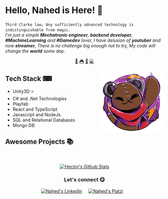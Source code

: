 # Hello, Nahed is Here! 👋


`Third Clarke law; Any sufficiently advanced technology is indistinguishable from magic.`<br><em> I'm just a simple **Mechatronic engineer**, **backend developer**, **#MachineLearning** and **#Gamedev** lover, I have delusion of **youtuber** and now **streamer**, There is no challenge big enough not to try, My code will change the **world** some day.</em>


<p align="center">
<a href="https://github.com/NahedAlvarez/NahedAlvarez/blob/master/ai.md">🤖</a>
<a href="https://github.com/NahedAlvarez/NahedAlvarez/blob/master/gamedev.md">🎮</a>
<a href="https://github.com/NahedAlvarez/NahedAlvarez/blob/master/blockchain.md">🔑</a>
<a href="https://github.com/NahedAlvarez/NahedAlvarez/blob/master/backend.md">💻</a>
</p>


<a href="https://twitter.com/Hector_Pulido_">
<img align="right" height="auto" width="200" src="https://github.com/HectorPulido/HectorPulido/raw/master/img/pequesoft.png"/>
</a>


## Tech Stack ⌨
- Unity3D ⭐
- C# and .Net Technologies
- Playfab
- React and TypeScript
- Javascript and NodeJs
- SQL and Relational Databases
- Mongo DB


## Awesome Projects 📚



<br>

<p align="center">
<a href="#user-30538313-pinned-items-reorder-form">
<img align="center" src="https://github-readme-stats.vercel.app/api?username=HectorPulido&bg_color=30,e96443,904e95&title_color=fff&text_color=fff" alt="Hector's Github Stats"/>
</a>
</p>

<div align="center">
<h3 align="center">Let's connect 😋</h3>
</div>
<p align="center">
<a href="https://www.linkedin.com/in/nahedalvarez/" target="blank">
<img align="center" width="30px" alt="Nahed's LinkedIn" src="https://www.vectorlogo.zone/logos/linkedin/linkedin-icon.svg"/></a> &nbsp; &nbsp;
<a href="https://platzi.com/p/nahed-david-alvarez/" target="blank">
<img align="center" width="30px" alt="Nahed's Platzi" src="https://static.platzi.com/media/avatars/platziteam_8cfe6fc7-1246-4c9a-9f5d-d10d467443ee.png"/></a> &nbsp; &nbsp;

</p>


